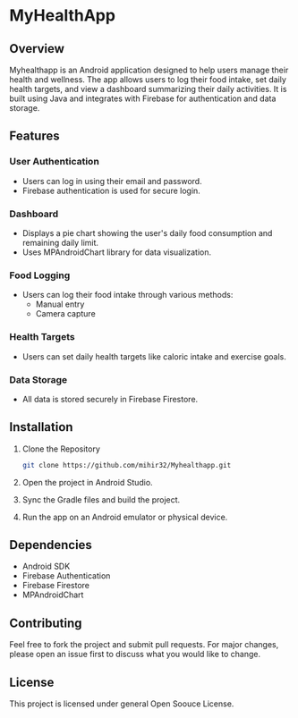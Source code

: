# MyHealthApp

## Overview

Myhealthapp is an Android application designed to help users manage their health and wellness. The app allows users to log their food intake, set daily health targets, and view a dashboard summarizing their daily activities. It is built using Java and integrates with Firebase for authentication and data storage.

## Features

### User Authentication
- Users can log in using their email and password.
- Firebase authentication is used for secure login.

### Dashboard
- Displays a pie chart showing the user's daily food consumption and remaining daily limit.
- Uses MPAndroidChart library for data visualization.

### Food Logging
- Users can log their food intake through various methods:
  - Manual entry
  - Camera capture

### Health Targets
- Users can set daily health targets like caloric intake and exercise goals.

### Data Storage
- All data is stored securely in Firebase Firestore.

## Installation

1. Clone the Repository
    ```bash
    git clone https://github.com/mihir32/Myhealthapp.git
    ```

2. Open the project in Android Studio.
3. Sync the Gradle files and build the project.
4. Run the app on an Android emulator or physical device.

## Dependencies

- Android SDK
- Firebase Authentication
- Firebase Firestore
- MPAndroidChart

## Contributing

Feel free to fork the project and submit pull requests. For major changes, please open an issue first to discuss what you would like to change.

## License

This project is licensed under general Open Soouce License.


